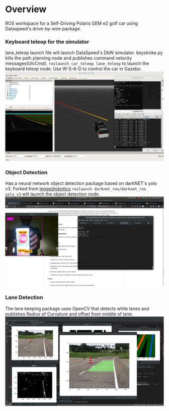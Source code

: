 # Overview
ROS workspace for a Self-Driving Polaris GEM e2 golf car using Dataspeed's drive-by-wire package.

### Keyboard teleop for the simulator
lane_teleop launch file will launch DataSpeed's DbW simulator. keystroke.py kills the path planning node and publishes command velocity messages(UlcCmd).
`roslaunch car_teleop lane_teleop` to launch the keyboard teleop node. Use W-S-A-D to control the car in Gazebo.
![annotated](media/teleop.jpg)

### Object Detection
Has a neural network object detection package based on darkNET's yolo v3. Forked from [leggedrobotics](https://github.com/leggedrobotics/darknet_ros)
`roslaunch darknet_ros/darknet_ros yolo_v3` will launch the object detection node. 
![annotated](media/thumbnail_yolo.jpg)

### Lane Detection
The lane keeping package uses OpenCV that detects while lanes and publishes Radius of Curvature and offset from middle of lane.
![annotated](media/lanes.jpg)



